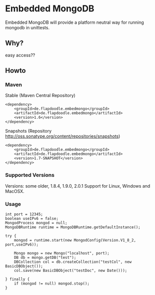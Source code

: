 # Embedded MongoDB

Embedded MongoDB will provide a platform neutral way for running mongodb in unittests.

## Why?

easy access??

## Howto

### Maven

Stable (Maven Central Repository)

	<dependency>
		<groupId>de.flapdoodle.embedmongo</groupId>
		<artifactId>de.flapdoodle.embedmongo</artifactId>
		<version>1.6</version>
	</dependency>

Snapshots (Repository http://oss.sonatype.org/content/repositories/snapshots)

	<dependency>
		<groupId>de.flapdoodle.embedmongo</groupId>
		<artifactId>de.flapdoodle.embedmongo</artifactId>
		<version>1.7-SNAPSHOT</version>
	</dependency>

### Supported Versions

Versions: some older, 1.8.4, 1.9.0, 2.0.1
Support for Linux, Windows and MacOSX.

### Usage

	int port = 12345;
	boolean useIPv6 = false;
	MongodProcess mongod = null;
	MongoDBRuntime runtime = MongoDBRuntime.getDefaultInstance();
	
	try {
		mongod = runtime.start(new MongodConfig(Version.V1_8_2, port,useIPv6));

		Mongo mongo = new Mongo("localhost", port);
		DB db = mongo.getDB("test");
		DBCollection col = db.createCollection("testCol", new BasicDBObject());
		col.save(new BasicDBObject("testDoc", new Date()));

	} finally {
		if (mongod != null)	mongod.stop();
	}


